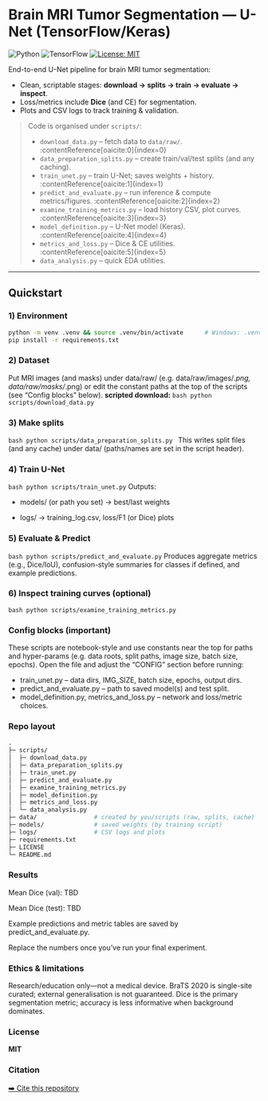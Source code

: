 # Brain MRI Tumor Segmentation — U-Net (TensorFlow/Keras)

![Python](https://img.shields.io/badge/python-3.10+-informational)
![TensorFlow](https://img.shields.io/badge/TensorFlow-2.x-orange)
[![License: MIT](https://img.shields.io/badge/License-MIT-green.svg)](LICENSE)

End-to-end U-Net pipeline for brain MRI tumor segmentation:
- Clean, scriptable stages: **download → splits → train → evaluate → inspect**.
- Loss/metrics include **Dice** (and CE) for segmentation.  
- Plots and CSV logs to track training & validation.

> Code is organised under `scripts/`:
> - `download_data.py` – fetch data to `data/raw/`. :contentReference[oaicite:0]{index=0}  
> - `data_preparation_splits.py` – create train/val/test splits (and any caching).  
> - `train_unet.py` – train U-Net; saves weights + history. :contentReference[oaicite:1]{index=1}  
> - `predict_and_evaluate.py` – run inference & compute metrics/figures. :contentReference[oaicite:2]{index=2}  
> - `examine_training_metrics.py` – load history CSV, plot curves. :contentReference[oaicite:3]{index=3}  
> - `model_definition.py` – U-Net model (Keras). :contentReference[oaicite:4]{index=4}  
> - `metrics_and_loss.py` – Dice & CE utilities. :contentReference[oaicite:5]{index=5}  
> - `data_analysis.py` – quick EDA utilities.

---

## Quickstart

### 1) Environment
```bash
python -m venv .venv && source .venv/bin/activate      # Windows: .venv\Scripts\activate
pip install -r requirements.txt
```

### 2) Dataset

Put MRI images (and masks) under data/raw/ (e.g. data/raw/images/*.png, data/raw/masks/*.png) or edit the constant paths at the top of the scripts (see “Config blocks” below).
**scripted download:** ```bash python scripts/download_data.py```

### 3) Make splits
```bash python scripts/data_preparation_splits.py ```
This writes split files (and any cache) under data/ (paths/names are set in the script header).

### 4) Train U-Net
```bash python scripts/train_unet.py```
Outputs:

  - models/ (or path you set) → best/last weights

  - logs/ → training_log.csv, loss/F1 (or Dice) plots

### 5) Evaluate & Predict
```bash python scripts/predict_and_evaluate.py```
Produces aggregate metrics (e.g., Dice/IoU), confusion-style summaries for classes if defined, and example predictions.

### 6) Inspect training curves (optional)
```bash python scripts/examine_training_metrics.py```

### Config blocks (important)
These scripts are notebook-style and use constants near the top for paths and hyper-params (e.g. data roots, split paths, image size, batch size, epochs). Open the file and adjust the “CONFIG” section before running:
  - train_unet.py – data dirs, IMG_SIZE, batch size, epochs, output dirs.
  - predict_and_evaluate.py – path to saved model(s) and test split.
  - model_definition.py, metrics_and_loss.py – network and loss/metric choices.

### Repo layout
```graphql
.
├─ scripts/
│  ├─ download_data.py
│  ├─ data_preparation_splits.py
│  ├─ train_unet.py
│  ├─ predict_and_evaluate.py
│  ├─ examine_training_metrics.py
│  ├─ model_definition.py
│  ├─ metrics_and_loss.py
│  └─ data_analysis.py
├─ data/                # created by you/scripts (raw, splits, cache)
├─ models/              # saved weights (by training script)
├─ logs/                # CSV logs and plots
├─ requirements.txt
├─ LICENSE
└─ README.md
```

### Results
Mean Dice (val): TBD

Mean Dice (test): TBD

Example predictions and metric tables are saved by predict_and_evaluate.py.

Replace the numbers once you’ve run your final experiment.

### Ethics & limitations

Research/education only—not a medical device. BraTS 2020 is single-site curated; external generalisation is not guaranteed. Dice is the primary segmentation metric; accuracy is less informative when background dominates.

### License
**MIT**

### Citation
[➡️ Cite this repository](./CITATION.cff)

